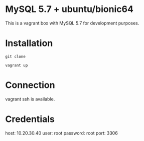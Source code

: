 # MySQL 5.7 + ubuntu/bionic64
This is a vagrant box with MySQL 5.7 for development purposes.  

# Installation
```git clone```

```vagrant up```

# Connection
vagrant ssh is available.

# Credentials
host: 10.20.30.40
user: root
password: root
port: 3306
